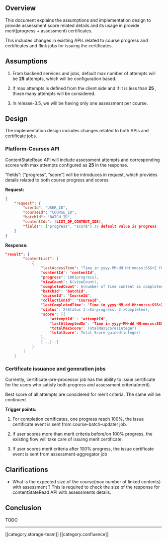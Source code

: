 
## Overview
This document explains the assumptions and implementation design to provide assessment score related details and its usage in provide merit(progress + assessment) certificates.

This includes changes in existing APIs related to course progress and certificates and flink jobs for issuing the certificates.


## Assumptions

1. From backend services and jobs, default max number of attempts will be  **25**  attempts, which will be configuration based.


1. If max attempts is defined from the client side and if it is less than  **25** , those many attempts will be considered.


1. In release-3.5, we will be having only one assessment per course.




## Design
The implementation design includes changes related to both APIs and certificate jobs.


### Platform-Courses API
ContentStateRead API will include assessment attempts and corresponding scores with max attempts configured as  **25** in the response.

”fields”: \[“progress”, ”score”] will be introduces in request, which provides details related to both course progress and scores.

 **Request:** 


```json
{
    "request": {
        "userId": "USER_ID",
        "courseId": "COURSE_ID",
        "batchId": "BATCH_ID",
        "contentIds": [LIST_OF_CONTENT_IDS],
        "fields": ["progress", "score"] // default value is progress
    }
}
```
 **Response:** 


```json
"result": {
        "contentList": [
            {
                "lastAccessTime": "Time in yyyy-MM-dd HH:mm:ss:SSS+Z format"2020-10-29 12:58:35:179+0000",
                "contentId": "contentId",
                "progress": 100(progress),
                "viewCount": 6(viewCount),
                "completedCount": 6(number of time content is completed),
                "batchId": "batchId",
                "courseId": "CourseId",
                "collectionId": "CourseId",
                "lastCompletedTime": "Time in yyyy-MM-dd HH:mm:ss:SSS+Z format",
                "status": 2(Status 1->In-progress, 2->Completed),
                "score": [{
                	"attemptId" : "attemptId",
                	"lastAttemptedOn": "Time in yyyy-MM-dd HH:mm:ss:SSS+Z format",,
                	"totalMaxScore": TotalMaxScore(integer)
                	"totalScore": Total Score gained(integer)
                },
                {...}..]
            }
        ]
    }
```



### Certificate issuance and generation jobs
Currently, certificate-pre-processor job has the ability to issue certificate for the users who satisfy both progress and assessment criteria(merit).

Best score of all attempts are considered for merit criteria. The same will be continued.

 **Trigger points:** 


1. For completion certificates, one progress reach 100%, the issue certificate event is sent from course-batch-updater job.


1. If user scores more than merit criteria before/on 100% progress, the existing flow will take care of issuing merit certificate.


1. If user scores merit criteria after 100% progress, the issue certificate event is sent from assessment-aggregator job




## Clarifications
  - What is the expected size of the course(max number of linked contents) with assessment ? This is required to check the size of the response for contentStateRead API with assessments details.


## Conclusion

TODO




*****

[[category.storage-team]] 
[[category.confluence]] 
